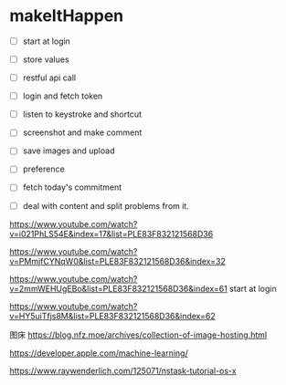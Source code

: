 # makeItHappen

- [ ] start at login
- [ ] store values
- [ ] restful api call
- [ ] login and fetch token
- [ ] listen to keystroke and shortcut
- [ ] screenshot and make comment
- [ ] save images and upload
- [ ] preference
- [ ] fetch today's commitment
- [ ] deal with content and split problems from it.


https://www.youtube.com/watch?v=i021PhLS54E&index=17&list=PLE83F832121568D36

https://www.youtube.com/watch?v=PMmjfCYNqW0&list=PLE83F832121568D36&index=32

https://www.youtube.com/watch?v=2mmWEHUgEBo&list=PLE83F832121568D36&index=61 start at login

https://www.youtube.com/watch?v=HY5uiTfjs8M&list=PLE83F832121568D36&index=62

图床
https://blog.nfz.moe/archives/collection-of-image-hosting.html

https://developer.apple.com/machine-learning/

https://www.raywenderlich.com/125071/nstask-tutorial-os-x
